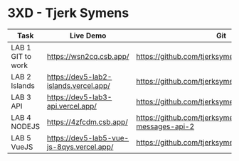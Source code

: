 # 3XD - Tjerk Symens

| Task              | Live Demo                                 | Git                                                  |
| ----------------- | ----------------------------------------- | ---------------------------------------------------- |
| LAB 1 GIT to work | https://wsn2cq.csb.app/                   | https://github.com/tjerksymens/dev5-lab1             |
| LAB 2 Islands     | https://dev5-lab2-islands.vercel.app/     | https://github.com/tjerksymens/dev5_lab2_Islands     |
| LAB 3 API         | https://dev5-lab3-api.vercel.app/         | https://github.com/tjerksymens/dev5-lab3-API         |
| LAB 4 NODEJS      | https://4zfcdm.csb.app/                   | https://github.com/tjerksymens/nodejs-messages-api-2 |
| LAB 5 VueJS       | https://dev5-lab5-vue-js-8qys.vercel.app/ | https://github.com/tjerksymens/dev5_lab5_VueJS       |

